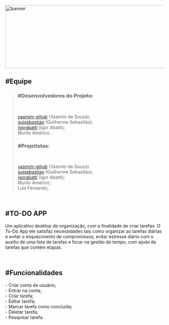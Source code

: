 <img width="1000" height="200" src="https://github.com/yasmim-github/todo-gui-app/assets/140352606/06c2af6b-3b79-4ba8-88fb-3a3c5ea0d61b" alt="banner">

<h2>#Equipe</h2>

> <h3>#Desenvolvedores do Projeto:</h3> <br>
>
> <a href="https://github.com/yasmim-github" target=”_blank” rel=”noneferrer”>yasmim-gihub</a> (Yasmim de Souza); <br>
> <a href="https://github.com/guisebastiao" target=”_blank” rel=”noneferrer”>guisebastiao</a> (Guilherme Sebastião); <br>
> <a href="https://github.com/igorabatti" target="_blank" rel="noneferrer">igorabatti</a> (Igor Abatti); <br>
> Murilo Américo. <br>
>
> <h3>#Projetistas:</h3> <br>
>
> <a href="https://github.com/yasmim-github" target=”_blank” rel=”noneferrer”>yasmim-gihub</a> (Yasmim de Souza). <br>
> <a href="https://github.com/guisebastiao" target=”_blank” rel=”noneferrer”>guisebastiao</a> (Guilherme Sebastião); <br>
> <a href="https://github.com/igorabatti" target="_blank" rel="noneferrer">igorabatti</a> (Igor Abatti); <br>
> Murilo Américo; <br>
> Luís Fernando; <br>

<br>

<h2>#TO-DO APP</h2>

Um aplicativo desktop de organização, com a finalidade de criar tarefas. O To-Do App ele satisfaz necessidades tais como organizar as tarefas diárias e evitar o esquecimento de compromissos, evitar estresse diário com o auxílio de uma lista de tarefas e focar na gestão do tempo, com ajuda de tarefas que contém etapas. 

<br>

<h2>#Funcionalidades</h2> 
- Criar conta de usuário; <br>
- Entrar na conta; <br>
- Criar tarefa; <br>
- Editar tarefa; <br>
- Marcar tarefa como concluída; <br>
- Deletar tarefa; <br>
- Pesquisar tarefa. <br>
